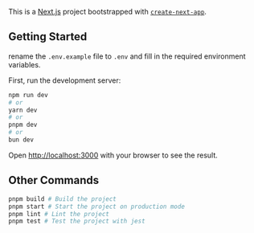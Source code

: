 This is a [Next.js](https://nextjs.org/) project bootstrapped with [`create-next-app`](https://github.com/vercel/next.js/tree/canary/packages/create-next-app).

## Getting Started

rename the `.env.example` file to `.env` and fill in the required environment variables.

First, run the development server:

```bash
npm run dev
# or
yarn dev
# or
pnpm dev
# or
bun dev
```

Open [http://localhost:3000](http://localhost:3000) with your browser to see the result.

## Other Commands

```bash
pnpm build # Build the project
pnpm start # Start the project on production mode
pnpm lint # Lint the project
pnpm test # Test the project with jest
```
